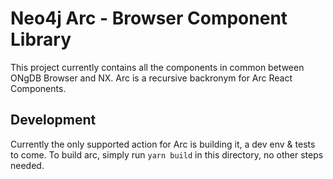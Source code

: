 # Neo4j Arc - Browser Component Library

This project currently contains all the components in common between ONgDB Browser and NX. Arc is a recursive backronym for Arc React Components.

## Development

Currently the only supported action for Arc is building it, a dev env & tests to come. To build arc, simply run `yarn build` in this directory, no other steps needed.
